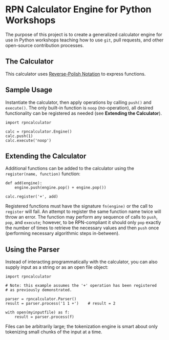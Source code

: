 # RPN Calculator Engine for Python Workshops

The purpose of this project is to create a generalized calculator engine for
use in Python workshops teaching how to use `git`, pull requests, and other
open-source contribution processes.


## The Calculator

This calculator uses
[Reverse-Polish Notation](https://en.wikipedia.org/wiki/Reverse_Polish_notation)
to express functions.


## Sample Usage

Instantiate the calculator, then apply operations by calling `push()` and
`execute()`. The only built-in function is `noop` (no-operation), all desired
functionality can be registered as needed (see **Extending the Calculator**).

    import rpncalculator
    
    calc = rpncalculator.Engine()
    calc.push(1)
    calc.execute('noop')


## Extending the Calculator

Additional functions can be added to the calculator using the
`register(name, function)` function:

    def add(engine):
        engine.push(engine.pop() + engine.pop())
    
    calc.register('+', add)

Registered functions must have the signature `fn(engine)` or the call to
`register` will fail. An attempt to register the same function name twice will
throw an error. The function may perform any sequence of calls to `push`,
`pop`, and `execute`; however, to be RPN-compliant it should only `pop`
exactly the number of times to retrieve the necessary values and then `push`
once (performing necessary algorithmic steps in-between).


## Using the Parser

Instead of interacting programmatically with the calculator, you can also
supply input as a string or as an open file object:

    import rpncalculator
    
    # Note: this example assumes the '+' operation has been registered
    # as previously demonstrated.
    
    parser = rpncalculator.Parser()
    result = parser.process('1 1 +')    # result = 2
    
    with open(myinputfile) as f:
        result = parser.process(f)

Files can be arbitrarily large; the tokenization engine is smart about only
tokenizing small chunks of the input at a time.
